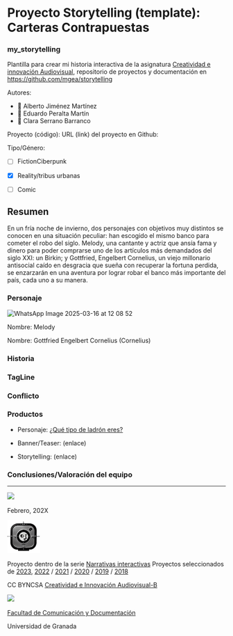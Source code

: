 
# Proyecto Storytelling (template): Carteras Contrapuestas
### my_storytelling
Plantilla para crear mi historia interactiva de la asignatura [Creatividad e innovación Audiovisual](https://www.ugr.es/estudiantes/grados/grado-comunicacion-audiovisual/creacion-difusion-nuevos-contenidos-audiovis), repositorio de proyectos y documentación en https://github.com/mgea/storytelling


Autores:  
<!---
Incluir lista de personas del grupo 
Se puede añadir enlace a página personal de github o lo que se quiera...(optativo)
-->

- :man: Alberto Jiménez Martínez
- :man: Eduardo Peralta Martín
- :woman: Clara Serrano Barranco 


Proyecto (código): 
URL (link) del proyecto en Github: 


Tipo/Género:  
- [ ] FictionCiberpunk  
- [x] Reality/tribus urbanas  
- [ ] Comic



## Resumen

En un fría noche de invierno, dos personajes con objetivos muy distintos se conocen en una situación peculiar: han escogido el mismo banco para cometer el robo del siglo. Melody, una cantante y actriz que ansía fama y dinero para poder comprarse uno de los artículos más demandados del siglo XXI: un Birkin; y Gottfried, Engelbert Cornelius, un viejo millonario antisocial caído en desgracia que sueña con recuperar la fortuna perdida, se enzarzarán en una aventura por lograr robar el banco más importante del país, cada uno a su manera.  

### Personaje

![WhatsApp Image 2025-03-16 at 12 08 52](https://github.com/user-attachments/assets/7104378d-8eb9-41ca-bc8e-234d6e97b0c5)


Nombre: Melody


Nombre: Gottfried Engelbert Cornelius (Cornelius)


### Historia


### TagLine


### Conflicto 


### Productos

- Personaje: [¿Qué tipo de ladrón eres? ](https://app.lumi.education/h5p/qu-tipo-de-ladrn-eres-oabmgv)


- Banner/Teaser:  (enlace) 


- Storytelling: (enlace) 




### Conclusiones/Valoración del equipo






------
![](https://upload.wikimedia.org/wikipedia/commons/thumb/6/62/CC-BY-SA-Andere_Wikis_%28v%29.svg/200px-CC-BY-SA-Andere_Wikis_%28v%29.svg.png)

<!---
Lista completa de emojis de markDown - https://gist.github.com/rxaviers/7360908) 
-->

Febrero, 202X

![](https://github.com/mgea/CRIAv/blob/main/logo_criav75.png)

Proyecto dentro de la serie [Narrativas interactivas](https://github.com/mgea/storytelling/blob/master/What_is_a_digital_storytelling.md) 
Proyectos seleccionados de [2023](https://github.com/mgea/storytelling/tree/master/2023), [2022](https://github.com/mgea/storytelling/blob/master/2022/readme.md) / [2021](https://github.com/mgea/storytelling/blob/master/2021/readme.md) / [2020](https://github.com/mgea/storytelling/blob/master/2020/readme.md)  / 
[2019](https://github.com/mgea/storytelling/blob/master/2019/readme.md) / [2018](https://github.com/mgea/storytelling/blob/master/2018/readme.md) 

CC BYNCSA [Creatividad e Innovación Audiovisual-B](https://github.com/mgea/criav/)

<img src="https://mirrors.creativecommons.org/presskit/buttons/88x31/png/by-nc-sa.png"  width="75" > 

[Facultad de Comunicación y Documentación](http://fcd.ugr.es)

Universidad de Granada

